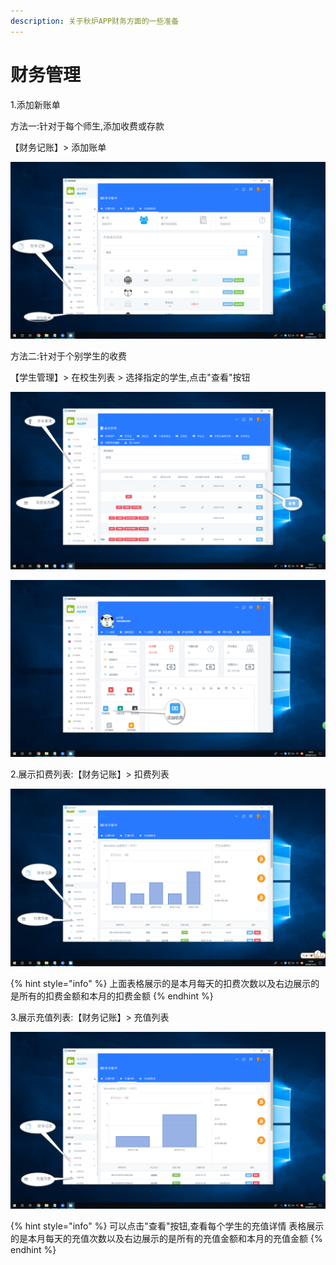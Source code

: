 ```yaml
---
description: 关于秋炉APP财务方面的一些准备
---
```


# 财务管理

1.添加新账单

方法一:针对于每个师生,添加收费或存款

【财务记账】&gt; 添加账单  

![](.gitbook/assets/2018-11-12_144648.png)

方法二:针对于个别学生的收费

【学生管理】&gt; 在校生列表 &gt; 选择指定的学生,点击"查看"按钮  

![](.gitbook/assets/2018-11-12_145202.png)

![](.gitbook/assets/2018-11-12_145304.png)

2.展示扣费列表:【财务记账】&gt; 扣费列表

![](.gitbook/assets/2018-11-12_145434.png)

{% hint style="info" %}
上面表格展示的是本月每天的扣费次数以及右边展示的是所有的扣费金额和本月的扣费金额
{% endhint %}

3.展示充值列表:【财务记账】&gt; 充值列表  

![](.gitbook/assets/2018-11-12_145747.png)

{% hint style="info" %}
可以点击"查看"按钮,查看每个学生的充值详情 表格展示的是本月每天的充值次数以及右边展示的是所有的充值金额和本月的充值金额
{% endhint %}

